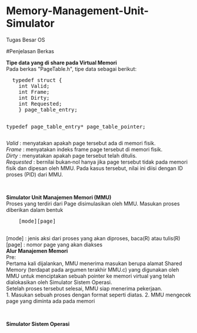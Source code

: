 # Memory-Management-Unit-Simulator
Tugas Besar OS

#Penjelasan Berkas
<p>
  <b>Tipe data yang di share pada Virtual Memori</b><br>
  Pada berkas "PageTable.h", tipe data sebagai berikut:
  <pre>
  typedef struct {
    int Valid;
    int Frame;
    int Dirty;
    int Requested;
    } page_table_entry;

  typedef page_table_entry* page_table_pointer;
  </pre>
  <i>Valid</i> : menyatakan apakah page tersebut ada di memori fisik. <br>
  <i>Frame</i> : menyatakan indeks frame page tersebut di memori fisik.<br>
  <i>Dirty</i> : menyatakan apakah page tersebut telah ditulis. <br>
  <i>Requested</i> : bernilai bukan‐nol hanya jika page tersebut tidak pada memori fisik dan dipesan oleh MMU. Pada kasus tersebut, nilai ini diisi dengan ID proses (PID) dari MMU.<br>
</p>
<br>
<p>
  <b>Simulator Unit Manajemen Memori (MMU)</b><br>
  Proses yang terdiri dari Page disimulasikan oleh MMU. Masukan proses diberikan dalam bentuk
  <pre>
    [mode][page]
  </pre>
  [mode] : jenis aksi dari proses yang akan diproses, baca(R) atau tulis(R) <br>
  [page] : nomor page yang akan diakses<br>
  <b> Alur Manajemen Memori </b><br>
  Pre:<br>
  Pertama kali dijalankan, MMU menerima masukan berupa alamat Shared Memory (terdapat pada argumen terakhir MMU.c) yang digunakan oleh MMU untuk menciptakan sebuah pointer ke memori virtual yang telah dialokasikan oleh Simulator Sistem Operasi.<br>
  Setelah proses tersebut selesai, MMU siap menerima pekerjaan.<br>
  1. Masukan sebuah proses dengan format seperti diatas.
  2. MMU mengecek page yang diminta ada pada memori
</p>
<br>
<p>
  <b>Simulator Sistem Operasi</b><br>
</p>
<br>
